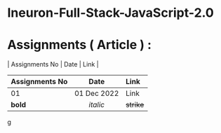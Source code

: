 # Ineuron-Full-Stack-JavaScript-2.0
# Assignments ( Article ) :
| Assignments No | Date | Link |

| Assignments No | Date | Link |
| :--- | :---: | :--- |
| 01 | 01 Dec 2022 | Link |
| **bold** | _italic_ | ~~strike~~ |
g
